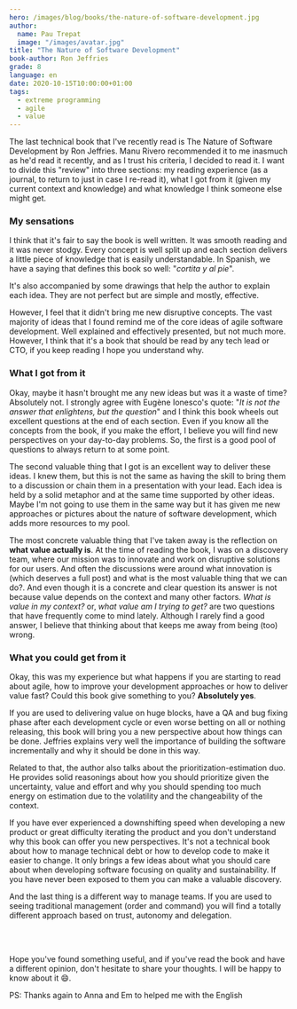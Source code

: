 ```yaml
---
hero: /images/blog/books/the-nature-of-software-development.jpg
author:
  name: Pau Trepat
  image: "/images/avatar.jpg"
title: "The Nature of Software Development"
book-author: Ron Jeffries
grade: 8
language: en
date: 2020-10-15T10:00:00+01:00
tags: 
  - extreme programming 
  - agile 
  - value
---
```



The last technical book that I've recently read is The Nature of Software Development by Ron Jeffries. Manu Rivero recommended it to me inasmuch as he'd read it recently, and as I trust his criteria, I decided to read it.
I want to divide this "review" into three sections: my reading experience (as a journal, to return to just in case I re-read it), what I got from it (given my current context and knowledge) and what knowledge I think someone else might get.


### My sensations
I think that it's fair to say the book is well written. It was smooth reading and it was never stodgy. Every concept is well split up and each section delivers a little piece of knowledge that is easily understandable. In Spanish, we have a saying that defines this book so well: "_cortita y al pie_".

It's also accompanied by some drawings that help the author to explain each idea. They are not perfect but are simple and mostly, effective.

However, I feel that it didn't bring me new disruptive concepts. The vast majority of ideas that I found remind me of the core ideas of agile software development. Well explained and effectively presented, but not much more. However, I think that it's a book that should be read by any tech lead or CTO, if you keep reading I hope you understand why.


### What I got from it

Okay, maybe it hasn't brought me any new ideas but was it a waste of time? Absolutely not. I strongly agree with Eugène Ionesco's quote: "_It is not the answer that enlightens, but the question_" and I think this book wheels out excellent questions at the end of each section. Even if you know all the concepts from the book, if you make the effort, I believe you will find new perspectives on your day-to-day problems. So, the first is a good pool of questions to always return to at some point.

The second valuable thing that I got is an excellent way to deliver these ideas. I knew them, but this is not the same as having the skill to bring them to a discussion or chain them in a presentation with your lead. Each idea is held by a solid metaphor and at the same time supported by other ideas. Maybe I'm not going to use them in the same way but it has given me new approaches or pictures about the nature of software development, which adds more resources to my pool.

The most concrete valuable thing that I've taken away is the reflection on **what value actually is**. At the time of reading the book, I was on a discovery team, where our mission was to innovate and work on disruptive solutions for our users. And often the discussions were around what innovation is (which deserves a full post) and what is the most valuable thing that we can do?. And even though it is a concrete and clear question its answer is not because value depends on the context and many other factors.
_What is value in my context?_ or, _what value am I trying to get?_ are two questions that have frequently come to mind lately. Although I rarely find a good answer, I believe that thinking about that keeps me away from being (too) wrong.


### What you could get from it

Okay, this was my experience but what happens if you are starting to read about agile, how to improve your development approaches or how to deliver value fast? Could this book give something to you? **Absolutely yes**.

If you are used to delivering value on huge blocks, have a QA and bug fixing phase after each development cycle or even worse betting on all or nothing releasing, this book will bring you a new perspective about how things can be done. Jeffries explains very well the importance of building the software incrementally and why it should be done in this way.

Related to that, the author also talks about the prioritization-estimation duo. He provides solid reasonings about how you should prioritize given the uncertainty, value and effort and why you should spending too much energy on estimation due to the volatility and the changeability of the context.

If you have ever experienced a downshifting speed when developing a new product or great difficulty iterating the product and you don't understand why this book can offer you new perspectives. It's not a technical book about how to manage technical debt or how to develop code to make it easier to change. It only brings a few ideas about what you should care about when developing software focusing on quality and sustainability. If you have never been exposed to them you can make a valuable discovery.

And the last thing is a different way to manage teams. If you are used to seeing traditional management (order and command) you will find a totally different approach based on trust, autonomy and delegation.

<br/><br/>

Hope you've found something useful, and if you've read the book and have a different opinion, don't hesitate to share your thoughts. I will be happy to know about it 😄.


PS: Thanks again to Anna and Em to helped me with the English